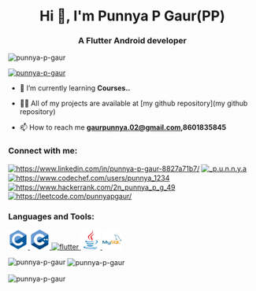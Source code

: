 <h1 align="center">Hi 👋, I'm Punnya P Gaur(PP)</h1>
<h3 align="center">A Flutter Android developer</h3>

<p align="left"> <img src="https://komarev.com/ghpvc/?username=punnya-p-gaur&label=Profile%20views&color=0e75b6&style=flat" alt="punnya-p-gaur" /> </p>

<p align="left"> <a href="https://github.com/ryo-ma/github-profile-trophy"><img src="https://github-profile-trophy.vercel.app/?username=punnya-p-gaur" alt="punnya-p-gaur" /></a> </p>

- 🌱 I’m currently learning **Courses..**

- 👨‍💻 All of my projects are available at [my github repository](my github repository)

- 📫 How to reach me **gaurpunnya.02@gmail.com,8601835845**

<h3 align="left">Connect with me:</h3>
<p align="left">
<a href="https://linkedin.com/in/https://www.linkedin.com/in/punnya-p-gaur-8827a71b7/" target="blank"><img align="center" src="https://raw.githubusercontent.com/rahuldkjain/github-profile-readme-generator/master/src/images/icons/Social/linked-in-alt.svg" alt="https://www.linkedin.com/in/punnya-p-gaur-8827a71b7/" height="30" width="40" /></a>
<a href="https://instagram.com/_p.u.n.n.y.a" target="blank"><img align="center" src="https://raw.githubusercontent.com/rahuldkjain/github-profile-readme-generator/master/src/images/icons/Social/instagram.svg" alt="_p.u.n.n.y.a" height="30" width="40" /></a>
<a href="https://www.codechef.com/users/https://www.codechef.com/users/punnya_1234" target="blank"><img align="center" src="https://cdn.jsdelivr.net/npm/simple-icons@3.1.0/icons/codechef.svg" alt="https://www.codechef.com/users/punnya_1234" height="30" width="40" /></a>
<a href="https://www.hackerrank.com/https://www.hackerrank.com/2n_punnya_p_g_49" target="blank"><img align="center" src="https://raw.githubusercontent.com/rahuldkjain/github-profile-readme-generator/master/src/images/icons/Social/hackerrank.svg" alt="https://www.hackerrank.com/2n_punnya_p_g_49" height="30" width="40" /></a>
<a href="https://www.leetcode.com/https://leetcode.com/punnyapgaur/" target="blank"><img align="center" src="https://raw.githubusercontent.com/rahuldkjain/github-profile-readme-generator/master/src/images/icons/Social/leet-code.svg" alt="https://leetcode.com/punnyapgaur/" height="30" width="40" /></a>
</p>

<h3 align="left">Languages and Tools:</h3>
<p align="left"> <a href="https://www.cprogramming.com/" target="_blank" rel="noreferrer"> <img src="https://raw.githubusercontent.com/devicons/devicon/master/icons/c/c-original.svg" alt="c" width="40" height="40"/> </a> <a href="https://www.w3schools.com/cpp/" target="_blank" rel="noreferrer"> <img src="https://raw.githubusercontent.com/devicons/devicon/master/icons/cplusplus/cplusplus-original.svg" alt="cplusplus" width="40" height="40"/> </a> <a href="https://flutter.dev" target="_blank" rel="noreferrer"> <img src="https://www.vectorlogo.zone/logos/flutterio/flutterio-icon.svg" alt="flutter" width="40" height="40"/> </a> <a href="https://www.java.com" target="_blank" rel="noreferrer"> <img src="https://raw.githubusercontent.com/devicons/devicon/master/icons/java/java-original.svg" alt="java" width="40" height="40"/> </a> <a href="https://www.mysql.com/" target="_blank" rel="noreferrer"> <img src="https://raw.githubusercontent.com/devicons/devicon/master/icons/mysql/mysql-original-wordmark.svg" alt="mysql" width="40" height="40"/> </a> </p>

<p><img align="left" src="https://github-readme-stats.vercel.app/api/top-langs?username=punnya-p-gaur&show_icons=true&locale=en&layout=compact" alt="punnya-p-gaur" /></p>

<p>&nbsp;<img align="center" src="https://github-readme-stats.vercel.app/api?username=punnya-p-gaur&show_icons=true&locale=en" alt="punnya-p-gaur" /></p>

<p><img align="center" src="https://github-readme-streak-stats.herokuapp.com/?user=punnya-p-gaur&" alt="punnya-p-gaur" /></p>
